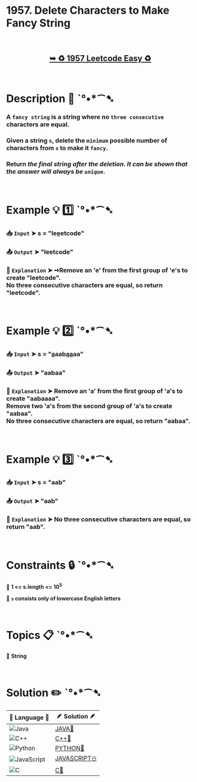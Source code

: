 # 1957. Delete Characters to Make Fancy String

</br>

<h2 align="center"> 

<a href="https://leetcode.com/problems/delete-characters-to-make-fancy-string/description/?envType=daily-question&envId=2024-11-01"><strong>➥ ♻️ 1957 Leetcode Easy ♻️ </strong></a>
</h2>

</br>

# Description 📜 ˋ°•*⁀➷

### A `fancy string` is a string where no `three consecutive` characters are equal.

### Given a string `s`, delete the `minimum` possible number of characters from `s` to make it `fancy`.

### Return *the final string after the deletion. It can be shown that the answer will always be `unique`*.

</br>

# Example 💡 1️⃣ ˋ°•*⁀➷

  ### 📥 `Input`  ➤ s = "le<ins>e</ins>etcode"

  ### 📤 `Output`  ➤ "leetcode"

  ### 🔦 `Explanation`  ➤ ➺Remove an 'e' from the first group of 'e's to create "leetcode".</br> No three consecutive characters are equal, so return "leetcode".

</br>

# Example 💡 2️⃣ ˋ°•*⁀➷

  ### 📥 `Input` ➤ s = "<ins>a</ins>aab<ins>aa</ins>aa"

  ### 📤 `Output`  ➤ "aabaa"

  ### 🔦 `Explanation` ➤ Remove an 'a' from the first group of 'a's to create "aabaaaa". </br> Remove two 'a's from the second group of 'a's to create "aabaa". </br> No three consecutive characters are equal, so return "aabaa".

</br>

# Example 💡 3️⃣ ˋ°•*⁀➷

  ### 📥 `Input` ➤ s = "aab"

  ### 📤 `Output`  ➤ "aab"

  ### 🔦 `Explanation`  ➤ No three consecutive characters are equal, so return "aab".

</br>

# Constraints 🔒 ˋ°•*⁀➷

🔹 **1 <= s.length <= 10<sup>5</sup>** </br>

🔹 **`s` consists only of lowercase English letters** </br>

</br>

# Topics 📋 ˋ°•*⁀➷

🔸 **String**  </br>

</br>

# Solution ✏️ ˋ°•*⁀➷

| 📒 Language 📒  | 🪶 Solution 🪶 |
| ------------- | ------------- |
|  ![Java](https://img.shields.io/badge/java-%23ED8B00.svg?style=for-the-badge&logo=openjdk&logoColor=white)  | [JAVA🍁](https://github.com/Prakhar-002/LEETCODE/blob/main/%F0%9F%93%9C%20Daily%20Challange%20%F0%9F%92%A1/11%20November%20%F0%9F%8E%A1%202024/01%20-%2011%20-%202024%20---%201957.%20Delete%20Characters%20to%20Make%20Fancy%20String%20%E2%98%83%EF%B8%8F%20%F0%9F%8D%81%20%F0%9F%8D%B0%20%F0%9F%8E%B2%20%F0%9F%92%96/%F0%9F%8D%81JAVA%20-%201957.%20Delete%20Characters%20to%20Make%20Fancy%20String.java) |
|  ![C++](https://img.shields.io/badge/c++-%2300599C.svg?style=for-the-badge&logo=c%2B%2B&logoColor=white)  | [C++🎲](https://github.com/Prakhar-002/LEETCODE/blob/main/%F0%9F%93%9C%20Daily%20Challange%20%F0%9F%92%A1/11%20November%20%F0%9F%8E%A1%202024/01%20-%2011%20-%202024%20---%201957.%20Delete%20Characters%20to%20Make%20Fancy%20String%20%E2%98%83%EF%B8%8F%20%F0%9F%8D%81%20%F0%9F%8D%B0%20%F0%9F%8E%B2%20%F0%9F%92%96/%F0%9F%8E%B2CPP%20-%201957.%20Delete%20Characters%20to%20Make%20Fancy%20String.cpp)  |
|  ![Python](https://img.shields.io/badge/python-3670A0?style=for-the-badge&logo=python&logoColor=ffdd54)    | [PYTHON🍰](https://github.com/Prakhar-002/LEETCODE/blob/main/%F0%9F%93%9C%20Daily%20Challange%20%F0%9F%92%A1/11%20November%20%F0%9F%8E%A1%202024/01%20-%2011%20-%202024%20---%201957.%20Delete%20Characters%20to%20Make%20Fancy%20String%20%E2%98%83%EF%B8%8F%20%F0%9F%8D%81%20%F0%9F%8D%B0%20%F0%9F%8E%B2%20%F0%9F%92%96/%F0%9F%8D%B0PYTHON%20-%201957.%20Delete%20Characters%20to%20Make%20Fancy%20String.py) |
| ![JavaScript](https://img.shields.io/badge/javascript-%23323330.svg?style=for-the-badge&logo=javascript&logoColor=%23F7DF1E)   | [JAVASCRIPT☃️](https://github.com/Prakhar-002/LEETCODE/blob/main/%F0%9F%93%9C%20Daily%20Challange%20%F0%9F%92%A1/11%20November%20%F0%9F%8E%A1%202024/01%20-%2011%20-%202024%20---%201957.%20Delete%20Characters%20to%20Make%20Fancy%20String%20%E2%98%83%EF%B8%8F%20%F0%9F%8D%81%20%F0%9F%8D%B0%20%F0%9F%8E%B2%20%F0%9F%92%96/%E2%98%83%EF%B8%8FJAVASCRIPT%20-%201957.%20Delete%20Characters%20to%20Make%20Fancy%20String.js) |
|   ![C](https://img.shields.io/badge/c-%2300599C.svg?style=for-the-badge&logo=c&logoColor=white)   | [C💖](https://github.com/Prakhar-002/LEETCODE/blob/main/%F0%9F%93%9C%20Daily%20Challange%20%F0%9F%92%A1/11%20November%20%F0%9F%8E%A1%202024/01%20-%2011%20-%202024%20---%201957.%20Delete%20Characters%20to%20Make%20Fancy%20String%20%E2%98%83%EF%B8%8F%20%F0%9F%8D%81%20%F0%9F%8D%B0%20%F0%9F%8E%B2%20%F0%9F%92%96/%F0%9F%92%96C%20-%201957.%20Delete%20Characters%20to%20Make%20Fancy%20String.c)  |

